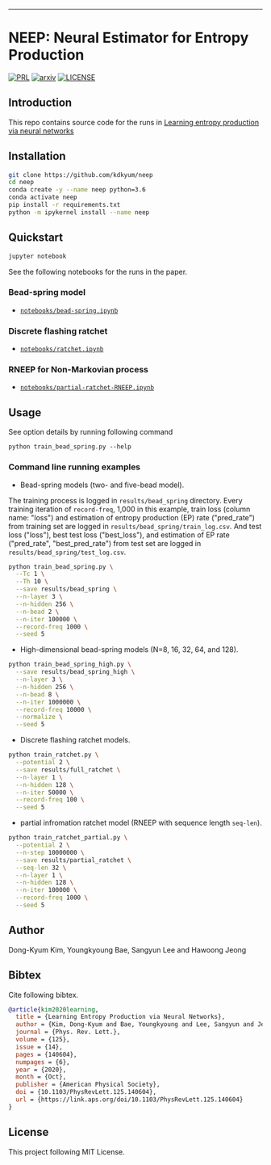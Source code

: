 
---
# NEEP: Neural Estimator for Entropy Production

[![PRL](http://img.shields.io/badge/PRL-PhysRevLett.125.140604-517E66.svg)](https://link.aps.org/doi/10.1103/PhysRevLett.125.140604)
[![arxiv](http://img.shields.io/badge/arXiv-2003.04166-B31B1B.svg)](https://arxiv.org/abs/2003.04166)
[![LICENSE](https://img.shields.io/github/license/kdkyum/neep.svg)](https://github.com/kdkyum/neep/blob/master/LICENSE)

## Introduction

This repo contains source code for the runs in [Learning entropy production via neural networks](https://arxiv.org/abs/2003.04166)

## Installation
```bash
git clone https://github.com/kdkyum/neep
cd neep
conda create -y --name neep python=3.6
conda activate neep
pip install -r requirements.txt
python -m ipykernel install --name neep
```

## Quickstart

```bash
jupyter notebook
```

See the following notebooks for the runs in the paper.
### Bead-spring model
* [`notebooks/bead-spring.ipynb`](notebooks/bead-spring.ipynb)

### Discrete flashing ratchet
* [`notebooks/ratchet.ipynb`](notebooks/ratchet.ipynb)

### RNEEP for Non-Markovian process
* [`notebooks/partial-ratchet-RNEEP.ipynb`](notebooks/partial-ratchet-RNEEP.ipynb)

## Usage

See option details by running following command
```
python train_bead_spring.py --help
```

### Command line running examples

* Bead-spring models (two- and five-bead model).

The training process is logged in `results/bead_spring` directory. Every training iteration of `record-freq`, 1,000 in this example, train loss (column name: "loss") and estimation of entropy production (EP) rate ("pred_rate") from training set are logged in `results/bead_spring/train_log.csv`. And test loss ("loss"), best test loss ("best_loss"), and estimation of EP rate ("pred_rate", "best_pred_rate") from test set are logged in `results/bead_spring/test_log.csv`.

```bash
python train_bead_spring.py \
  --Tc 1 \
  --Th 10 \
  --save results/bead_spring \
  --n-layer 3 \
  --n-hidden 256 \
  --n-bead 2 \
  --n-iter 100000 \
  --record-freq 1000 \
  --seed 5
```

* High-dimensional bead-spring models (N=8, 16, 32, 64, and 128).

```bash
python train_bead_spring_high.py \
  --save results/bead_spring_high \
  --n-layer 3 \
  --n-hidden 256 \
  --n-bead 8 \
  --n-iter 1000000 \
  --record-freq 10000 \
  --normalize \
  --seed 5
```

* Discrete flashing ratchet models.

```bash
python train_ratchet.py \
  --potential 2 \
  --save results/full_ratchet \
  --n-layer 1 \
  --n-hidden 128 \
  --n-iter 50000 \
  --record-freq 100 \
  --seed 5
```

* partial infromation ratchet model (RNEEP with sequence length `seq-len`).

```bash
python train_ratchet_partial.py \
  --potential 2 \
  --n-step 10000000 \
  --save results/partial_ratchet \
  --seq-len 32 \
  --n-layer 1 \
  --n-hidden 128 \
  --n-iter 100000 \
  --record-freq 1000 \
  --seed 5
```

## Author
Dong-Kyum Kim, Youngkyoung Bae, Sangyun Lee and Hawoong Jeong

## Bibtex
Cite following bibtex.
```bibtex
@article{kim2020learning,
  title = {Learning Entropy Production via Neural Networks},
  author = {Kim, Dong-Kyum and Bae, Youngkyoung and Lee, Sangyun and Jeong, Hawoong},
  journal = {Phys. Rev. Lett.},
  volume = {125},
  issue = {14},
  pages = {140604},
  numpages = {6},
  year = {2020},
  month = {Oct},
  publisher = {American Physical Society},
  doi = {10.1103/PhysRevLett.125.140604},
  url = {https://link.aps.org/doi/10.1103/PhysRevLett.125.140604}
}
```

## License

This project following MIT License.
